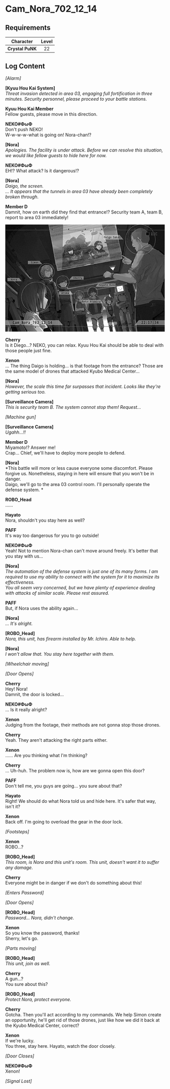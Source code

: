 # Cam_Nora_702_12_14
## Requirements
|   Character    |Level|
|----------------|:---:|
|**Crystal PuNK**| 22  |

## Log Content
*\[Alarm\]*

**[Kyuu Hou Kai System]**<br>
*Threat invasion detected in area 03, engaging full fortification in three minutes.  Security personnel, please proceed to your battle stations.*

**Kyuu Hou Kai Member**<br>
Fellow guests, please move in this direction.

**NEKO#ΦωΦ**<br>
Don't push NEKO!<br>
W\-w\-w\-w\-what is going on! Nora\-chan!?

**[Nora]**<br>
*Apologies. The facility is under attack. Before we can resolve this situation, we would like fellow guests to hide here for now.*

**NEKO#ΦωΦ**<br>
EH!? What attack? Is it dangerous!?

**[Nora]**<br>
*Daigo, the screen.<br>
... It appears that the tunnels in area 03 have already been completely broken through.*

**Member D**<br>
Damnit, how on earth did they find that entrance!? Security team A, team B, report to area 03 immediately!

![cpos2801.png](./attachments/cpos2801.png)

**Cherry**<br>
Is it Diego...? NEKO, you can relax. Kyuu Hou Kai should be able to deal with those people just fine.

**Xenon**<br>
... The thing Daigo is holding... is that footage from the entrance? Those are the same model of drones that attacked Kyubo Medical Center...

**[Nora]**<br>
*However, the scale this time far surpasses that incident. Looks like they're getting serious too.*

**[Surveillance Camera]**<br>
*This is security team B. The system cannot stop them! Request...*

*\[Machine gun\]*

**[Surveillance Camera]**<br>
*Ugahh...!!*

**Member D**<br>
Miyamoto!? Answer me!<br>
Crap... Chief, we'll have to deploy more people to defend.

**[Nora]**<br>
*This battle will more or less cause everyone some discomfort. Please forgive us. Nonetheless, staying in here will ensure that you won't be in danger.<br>
Daigo, we'll go to the area 03 control room. I'll personally operate the defense system. *

**ROBO_Head**<br>
......

**Hayato**<br>
Nora, shouldn't you stay here as well?

**PAFF**<br>
It's way too dangerous for you to go outside!

**NEKO#ΦωΦ**<br>
Yeah! Not to mention Nora\-chan can't move around freely. It's better that you stay with us...

**[Nora]**<br>
*The automation of the defense system is just one of its many forms. I am required to use my ability to connect with the system for it to maximize its effectiveness.<br>
You all seem very concerned, but we have plenty of experience dealing with attacks of similar scale. Please rest assured.*

**PAFF**<br>
But, if Nora uses the ability again...

**[Nora]**<br>
*... It's alright.*

**[ROBO_Head]**<br>
*Nora, this unit, has firearm installed by Mr. Ichiro. Able to help.*

**[Nora]**<br>
*I won't allow that. You stay here together with them.*

*\[Wheelchair moving\]*

*\[Door Opens\]*

**Cherry**<br>
Hey! Nora!<br>
Damnit, the door is locked...

**NEKO#ΦωΦ**<br>
... Is it really alright?

**Xenon**<br>
Judging from the footage, their methods are not gonna stop those drones.

**Cherry**<br>
Yeah. They aren't attacking the right parts either.

**Xenon**<br>
...... Are you thinking what I'm thinking?

**Cherry**<br>
... Uh\-huh. The problem now is, how are we gonna open this door?

**PAFF**<br>
Don't tell me, you guys are going... you sure about that?

**Hayato**<br>
Right! We should do what Nora told us and hide here. It's safer that way, isn't it?

**Xenon**<br>
Back off. I'm going to overload the gear in the door lock.

*\[Footsteps\]*

**Xenon**<br>
ROBO...?

**[ROBO_Head]**<br>
*This room, is Nora and this unit's room. This unit, doesn't want it to suffer any damage.*

**Cherry**<br>
Everyone might be in danger if we don't do something about this!

*\[Enters Password\]*

*\[Door Opens\]*

**[ROBO_Head]**<br>
*Password... Nora, didn't change.*

**Xenon**<br>
So you know the password, thanks!<br>
Sherry, let's go.

*\[Parts moving\]*

**[ROBO_Head]**<br>
*This unit, join as well.*

**Cherry**<br>
A gun...?<br>
You sure about this?

**[ROBO_Head]**<br>
*Protect Nora, protect everyone.*

**Cherry**<br>
Gotcha. Then you'll act according to my commands. We help Simon create an opportunity, he'll get rid of those drones, just like how we did it back at the Kyubo Medical Center, correct?

**Xenon**<br>
If we're lucky.<br>
You three, stay here. Hayato, watch the door closely.

*\[Door Closes\]*

**NEKO#ΦωΦ**<br>
Xenon!

*[Signal Lost]*
